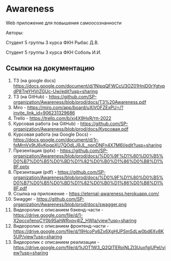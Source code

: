 # Awareness

Web приложение для повышения самоосознанности

Авторы: 

Студент 5 группы 3 курса ФКН Рыбас Д.В.

Студент 5 группы 3 курса ФКН Соболь И.И.

## Ссылки на документацию

1. ТЗ (на google docs) https://docs.google.com/document/d/1NipqQFWCcU3OZ01HnjD0rYgtypdP8TreYHVrZGUc-Uw/edit?usp=sharing
2. ТЗ (на GitHub) - https://github.com/SP-organization/Awareness/blob/prod/docs/ТЗ%20Awareness.pdf
3. Miro - https://miro.com/app/board/uXjVOFZExPU=/?invite_link_id=906231329686
4. Trello - https://trello.com/b/xj4X9HxR/тп-2022
5. Курсовая работа (на GitHub) - https://github.com/SP-organization/Awareness/blob/prod/docs/Курсовая.pdf
6. Курсовая работа (на Google Docs) - https://docs.google.com/document/d/1r-fqMrnVx9tJ6vKpgpXU7QOdLJ9JL_npnDNFn4X7M6I/edit?usp=sharing
7. Презентация (pptx) - https://github.com/SP-organization/Awareness/blob/prod/docs/%D0%9F%D1%80%D0%B5%D0%B7%D0%B5%D0%BD%D1%82%D0%B0%D1%86%D0%B8%D1%8F.pptx
8. Презентация (pdf) - https://github.com/SP-organization/Awareness/blob/prod/docs/%D0%9F%D1%80%D0%B5%D0%B7%D0%B5%D0%BD%D1%82%D0%B0%D1%86%D0%B8%D1%8F.pdf
9. Ссылка на приложение - https://eternal-awareness.herokuapp.com/
10. Swagger - https://github.com/SP-organization/Awareness/blob/prod/docs/swagger.png
11. Видеоролик с описанием бэкенд-части - https://drive.google.com/file/d/1-X2pccq1enoCY0b9SahWRxpv4IZ_HWla/view?usp=sharing
12. Видеоролик с описанием фронтенд-части - https://drive.google.com/file/d/19HcoPx6Zx6XgHUPSmSdLw0bd6Xv8K5UP/view?usp=sharing
13. Видеоролик с описанием реализации - https://drive.google.com/file/d/1rJOT1W3_Q2QITERoiNLZl3UuxfgjUPel/view?usp=sharing
